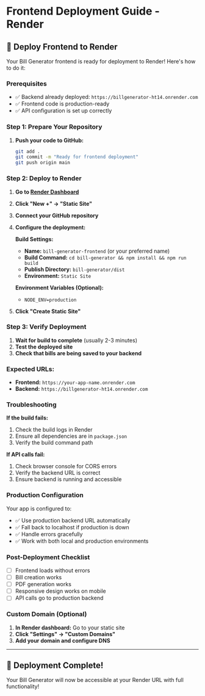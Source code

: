# Frontend Deployment Guide - Render

## 🚀 Deploy Frontend to Render

Your Bill Generator frontend is ready for deployment to Render! Here's how to do it:

### **Prerequisites**
- ✅ Backend already deployed: `https://billgenerator-ht14.onrender.com`
- ✅ Frontend code is production-ready
- ✅ API configuration is set up correctly

### **Step 1: Prepare Your Repository**

1. **Push your code to GitHub:**
   ```bash
   git add .
   git commit -m "Ready for frontend deployment"
   git push origin main
   ```

### **Step 2: Deploy to Render**

1. **Go to [Render Dashboard](https://dashboard.render.com/)**
2. **Click "New +" → "Static Site"**
3. **Connect your GitHub repository**
4. **Configure the deployment:**

   **Build Settings:**
   - **Name:** `bill-generator-frontend` (or your preferred name)
   - **Build Command:** `cd bill-generator && npm install && npm run build`
   - **Publish Directory:** `bill-generator/dist`
   - **Environment:** `Static Site`

   **Environment Variables (Optional):**
   - `NODE_ENV=production`

5. **Click "Create Static Site"**

### **Step 3: Verify Deployment**

1. **Wait for build to complete** (usually 2-3 minutes)
2. **Test the deployed site**
3. **Check that bills are being saved to your backend**

### **Expected URLs:**
- **Frontend:** `https://your-app-name.onrender.com`
- **Backend:** `https://billgenerator-ht14.onrender.com`

### **Troubleshooting**

**If the build fails:**
1. Check the build logs in Render
2. Ensure all dependencies are in `package.json`
3. Verify the build command path

**If API calls fail:**
1. Check browser console for CORS errors
2. Verify the backend URL is correct
3. Ensure backend is running and accessible

### **Production Configuration**

Your app is configured to:
- ✅ Use production backend URL automatically
- ✅ Fall back to localhost if production is down
- ✅ Handle errors gracefully
- ✅ Work with both local and production environments

### **Post-Deployment Checklist**

- [ ] Frontend loads without errors
- [ ] Bill creation works
- [ ] PDF generation works
- [ ] Responsive design works on mobile
- [ ] API calls go to production backend

### **Custom Domain (Optional)**

1. **In Render dashboard:** Go to your static site
2. **Click "Settings" → "Custom Domains"**
3. **Add your domain and configure DNS**

---

## 🎉 Deployment Complete!

Your Bill Generator will now be accessible at your Render URL with full functionality! 